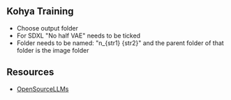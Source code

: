 ## Kohya Training
- Choose output folder
- For SDXL "No half VAE" needs to be ticked
- Folder needs to be named: "n_{str1} {str2}" and the parent folder of that folder is the image folder

## Resources
- [OpenSourceLLMs](https://github.com/nichtdax/awesome-totally-open-chatgpt?tab=readme-ov-file#stability-aistablelm)
